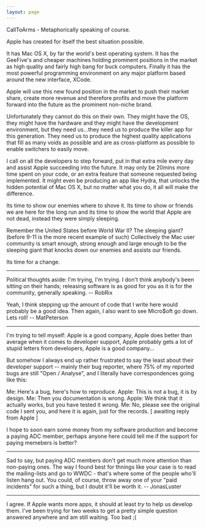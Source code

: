 ```yaml
---
layout: page
---
```


CallToArms - Metaphorically speaking of course.

Apple has created for itself the best situation possible. 

It has Mac OS X, by far the world's best operating system. It has the GeeFive's and cheaper machines holding prominent positions in the market as high quality and fairly high bang for buck computers. Finally it has the most powerful programming environment on any major platform based around the new interface, XCode. 

Apple will use this new found position in the market to push their market share, create more revenue and therefore profits and move the platform forward into the future as the prominent non-niche brand.

Unfortunately they cannot do this on their own. They might have the OS, they might have the hardware and they might have the development environment, but they need us...they need us to produce the killer app for this generation. They need us to produce the highest quality applications that fill as many voids as possible and are as cross-platform as possible to enable switchers to easily move.

I call on all the developers to step forward, put in that extra mile every day and assist Apple succeeding into the future. It may only be 20mins more time spent on your code, or an extra feature that someone requested being implemented. It might even be producing an app like Hydra, that unlocks the hidden potential of Mac OS X, but no matter what you do, it all will make the difference.

Its time to show our enemies where to shove it. Its time to show or friends we are here for the long run and its time to show the world that Apple are not dead, instead they were simply sleeping.

Remember the United States before World War II? The sleeping giant? (before 9-11 is the more recent example of such) Collectively the Mac user community is smart enough, strong enough and large enough to be the sleeping giant that knocks down our enemies and assists our friends. 

Its time for a change.

----

Political thoughts aside: I'm trying, I'm trying. I don't think anybody's been sitting on their hands; releasing software is as good for you as it is for the community, generally speaking. -- RobRix

Yeah, I think stepping up the amount of code that I write here would probably be a good idea. Then again, I also want to see Micro$oft go down. Lets roll! -- MatPeterson

----

I'm trying to tell myself: Apple is a good company, Apple does better than average when it comes to developer support, Apple probably gets a lot of stupid letters from developers, Apple is a good company...

But somehow I always end up rather frustrated to say the least about their developer support -- mainly their bug reporter, where 75% of my reported bugs are still "Open / Analyse", and I literally have correspondences going like this:

    
Me: Here's a bug, here's how to reproduce.
Apple: This is not a bug, it is by design.
Me: Then you documentation is wrong.
Apple: We think that it actually works, but you have tested it wrong.
Me: No, please see the original code I sent you, and here it is again, just for the records.
[ awaiting reply from Apple ]


I hope to soon earn some money from my software production and become a paying ADC member, perhaps anyone here could tell me if the support for paying memebers is better?

----

Sad to say, but paying ADC members don't get much more attention than non-paying ones. The way I found best for thnings like your case is to read the mailing-lists and go to WWDC - that's where some of the people who'll listen hang out. You could, of course, throw away one of your "paid incidents" for such a thing, but I doubt it'll be worth it. -- JonasLuster

----

I agree. If Apple wants more apps, it should at least *try* to help us develop them. I've been trying for two weeks to get a pretty simple question answered anywhere and am still waiting. Too bad ;(
